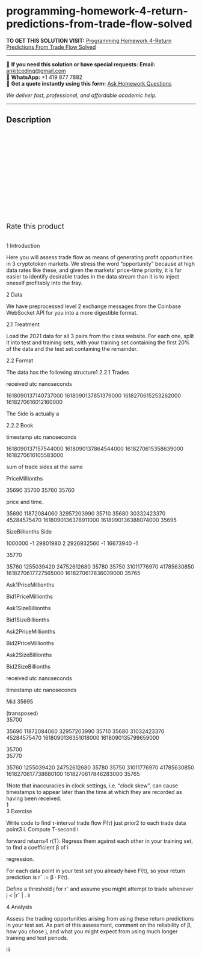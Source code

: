 # programming-homework-4-return-predictions-from-trade-flow-solved
**TO GET THIS SOLUTION VISIT:** [Programming Homework 4-Return Predictions From Trade Flow Solved](https://www.ankitcodinghub.com/product/programming-homework-4-return-predictions-from-trade-flow-solved/)


---

📩 **If you need this solution or have special requests:** **Email:** ankitcoding@gmail.com  
📱 **WhatsApp:** +1 419 877 7882  
📄 **Get a quote instantly using this form:** [Ask Homework Questions](https://www.ankitcodinghub.com/services/ask-homework-questions/)

*We deliver fast, professional, and affordable academic help.*

---

<h2>Description</h2>



<div class="kk-star-ratings kksr-auto kksr-align-center kksr-valign-top" data-payload="{&quot;align&quot;:&quot;center&quot;,&quot;id&quot;:&quot;97961&quot;,&quot;slug&quot;:&quot;default&quot;,&quot;valign&quot;:&quot;top&quot;,&quot;ignore&quot;:&quot;&quot;,&quot;reference&quot;:&quot;auto&quot;,&quot;class&quot;:&quot;&quot;,&quot;count&quot;:&quot;0&quot;,&quot;legendonly&quot;:&quot;&quot;,&quot;readonly&quot;:&quot;&quot;,&quot;score&quot;:&quot;0&quot;,&quot;starsonly&quot;:&quot;&quot;,&quot;best&quot;:&quot;5&quot;,&quot;gap&quot;:&quot;4&quot;,&quot;greet&quot;:&quot;Rate this product&quot;,&quot;legend&quot;:&quot;0\/5 - (0 votes)&quot;,&quot;size&quot;:&quot;24&quot;,&quot;title&quot;:&quot;Programming Homework 4-Return Predictions From Trade Flow Solved&quot;,&quot;width&quot;:&quot;0&quot;,&quot;_legend&quot;:&quot;{score}\/{best} - ({count} {votes})&quot;,&quot;font_factor&quot;:&quot;1.25&quot;}">

<div class="kksr-stars">

<div class="kksr-stars-inactive">
            <div class="kksr-star" data-star="1" style="padding-right: 4px">


<div class="kksr-icon" style="width: 24px; height: 24px;"></div>
        </div>
            <div class="kksr-star" data-star="2" style="padding-right: 4px">


<div class="kksr-icon" style="width: 24px; height: 24px;"></div>
        </div>
            <div class="kksr-star" data-star="3" style="padding-right: 4px">


<div class="kksr-icon" style="width: 24px; height: 24px;"></div>
        </div>
            <div class="kksr-star" data-star="4" style="padding-right: 4px">


<div class="kksr-icon" style="width: 24px; height: 24px;"></div>
        </div>
            <div class="kksr-star" data-star="5" style="padding-right: 4px">


<div class="kksr-icon" style="width: 24px; height: 24px;"></div>
        </div>
    </div>

<div class="kksr-stars-active" style="width: 0px;">
            <div class="kksr-star" style="padding-right: 4px">


<div class="kksr-icon" style="width: 24px; height: 24px;"></div>
        </div>
            <div class="kksr-star" style="padding-right: 4px">


<div class="kksr-icon" style="width: 24px; height: 24px;"></div>
        </div>
            <div class="kksr-star" style="padding-right: 4px">


<div class="kksr-icon" style="width: 24px; height: 24px;"></div>
        </div>
            <div class="kksr-star" style="padding-right: 4px">


<div class="kksr-icon" style="width: 24px; height: 24px;"></div>
        </div>
            <div class="kksr-star" style="padding-right: 4px">


<div class="kksr-icon" style="width: 24px; height: 24px;"></div>
        </div>
    </div>
</div>


<div class="kksr-legend" style="font-size: 19.2px;">
            <span class="kksr-muted">Rate this product</span>
    </div>
    </div>
<div class="page" title="Page 1">
<div class="layoutArea">
<div class="column">
&nbsp;

1 Introduction

Here you will assess trade flow as means of generating profit opportunities in 3 cryptotoken markets. We stress the word “opportunity” because at high data rates like these, and given the markets’ price-time priority, it is far easier to identify desirable trades in the data stream than it is to inject oneself profitably into the fray.

2 Data

We have preprocessed level 2 exchange messages from the Coinbase WebSocket API for you into a more digestible format.

2.1 Treatment

Load the 2021 data for all 3 pairs from the class website. For each one, split it into test and training sets, with your training set containing the first 20% of the data and the test set containing the remainder.

</div>
</div>
<div class="layoutArea">
<div class="column">
2.2 Format

The data has the following structure1 2.2.1 Trades

</div>
</div>
<div class="layoutArea">
<div class="column">
received utc nanoseconds

1618090137140737000 1618090137851379000 1618270615253262000 1618270616012160000

The Side is actually a

2.2.2 Book

</div>
<div class="column">
timestamp utc nanoseconds

1618090137157544000 1618090137864544000 1618270615358639000 1618270616105583000

sum of trade sides at the same

</div>
<div class="column">
PriceMillionths

35690 35700 35760 35760

price and time.

35690 11872084060 32957203990 35710 35680 30332423370 45284575470 1618090136378911000 1618090136388074000 35695

</div>
<div class="column">
SizeBillionths Side

1000000 -1 29801980 2 2926932560 -1 16673940 -1

35770

35760 1255039420 24752612680 35780 35750 31011776970 41785630850 1618270617727565000 1618270617836039000 35765

</div>
</div>
<div class="layoutArea">
<div class="column">
Ask1PriceMillionths

Bid1PriceMillionths

Ask1SizeBillionths

Bid1SizeBillionths

Ask2PriceMillionths

Bid2PriceMillionths

Ask2SizeBillionths

Bid2SizeBillionths

received utc nanoseconds

timestamp utc nanoseconds

Mid 35695

</div>
</div>
<div class="layoutArea">
<div class="column">
(transposed)

</div>
</div>
<div class="layoutArea">
<div class="column">
35700

35690 11872084060 32957203990 35710 35680 31032423370 45284575470 1618090136351018000 1618090135799659000

</div>
<div class="column">
35700

</div>
<div class="column">
35770

35760 1255039420 24752612680 35780 35750 31011776970 41785630850 1618270617738680100 1618270617846283000 35765

</div>
</div>
<div class="layoutArea">
<div class="column">
1Note that inaccuracies in clock settings, i.e. “clock skew”, can cause timestamps to appear later than the time at which they are recorded as having been received.

</div>
</div>
<div class="layoutArea">
<div class="column">
1

</div>
</div>
</div>
<div class="page" title="Page 2">
<div class="layoutArea">
<div class="column">
3 Exercise

Write code to find τ-interval trade flow F(τ) just prior2 to each trade data point3 i. Compute T-second i

forward returns4 r(T). Regress them against each other in your training set, to find a coefficient β of i

regression.

For each data point in your test set you already have F(τ), so your return prediction is rˆ := β · F(τ).

</div>
</div>
<div class="layoutArea">
<div class="column">
Define a threshold j for rˆ and assume you might attempt to trade whenever j &lt; |rˆ | . ii

4 Analysis

Assess the trading opportunities arising from using these return predictions in your test set. As part of this assessment, comment on the reliability of β, how you chose j, and what you might expect from using much longer training and test periods.

</div>
</div>
<div class="layoutArea">
<div class="column">
iii

</div>
</div>
</div>
